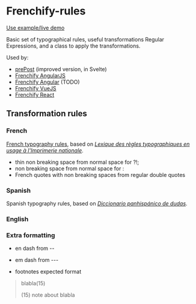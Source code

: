 # Frenchify-rules

[Use example/live demo](http://pansay.github.io/frenchify)

Basic set of typographical rules, useful transformations Regular Expressions, and a class to apply the transformations.

Used by:

* [prePost](https://github.com/pansay/prepost) (improved version, in Svelte)
* [Frenchify AngularJS](https://github.com/pansay/frenchify)
* [Frenchify Angular](https://github.com/pansay/frenchify-angular) (TODO)
* [Frenchify VueJS](https://github.com/pansay/frenchify-vuejs)
* [Frenchify React](https://github.com/pansay/frenchify-react)

## Transformation rules

### French
  [French typography rules](http://liberpedia.net/s/ponctuation.jpg), based on *[Lexique des règles typographiques en usage à l'Imprimerie nationale](https://www.amazon.fr/Lexique-règles-typographiques-lImprimerie-nationale/dp/2743304820/?tag=laissez-faire-21)*.

* thin non breaking space from normal space for ?!;
* non breaking space from normal space for :
* French quotes with non breaking spaces from regular double quotes

### Spanish

Spanish typography rules, based on *[Diccionario panhispánico de dudas](http://lema.rae.es/dpd/)*.

### English

### Extra formatting

* en dash from --
* em dash from ---

* footnotes expected format

> blabla(15)
>
> (15) note about blabla
